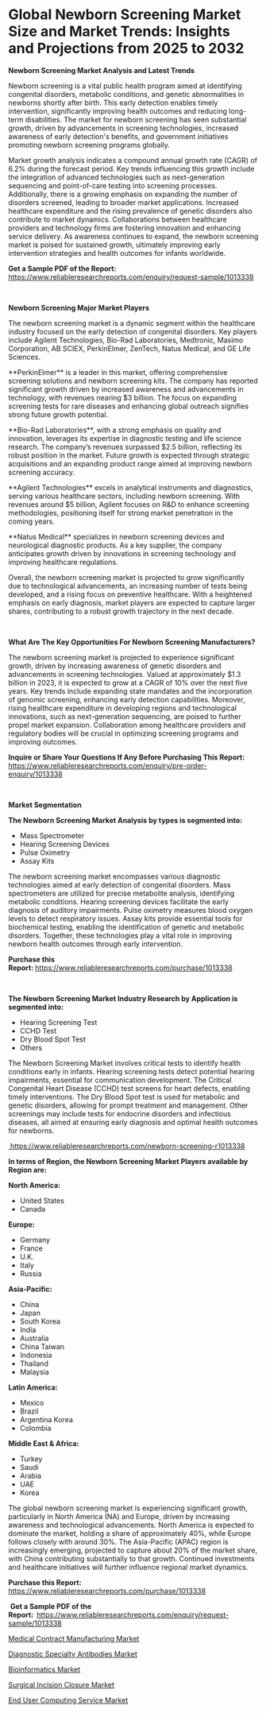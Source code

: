 <p><h1>Global Newborn Screening Market Size and Market Trends: Insights and Projections from 2025 to 2032</h1></p><p><strong>Newborn Screening Market Analysis and Latest Trends</strong></p>
<p><p>Newborn screening is a vital public health program aimed at identifying congenital disorders, metabolic conditions, and genetic abnormalities in newborns shortly after birth. This early detection enables timely intervention, significantly improving health outcomes and reducing long-term disabilities. The market for newborn screening has seen substantial growth, driven by advancements in screening technologies, increased awareness of early detection's benefits, and government initiatives promoting newborn screening programs globally.</p><p>Market growth analysis indicates a compound annual growth rate (CAGR) of 6.2% during the forecast period. Key trends influencing this growth include the integration of advanced technologies such as next-generation sequencing and point-of-care testing into screening processes. Additionally, there is a growing emphasis on expanding the number of disorders screened, leading to broader market applications. Increased healthcare expenditure and the rising prevalence of genetic disorders also contribute to market dynamics. Collaborations between healthcare providers and technology firms are fostering innovation and enhancing service delivery. As awareness continues to expand, the newborn screening market is poised for sustained growth, ultimately improving early intervention strategies and health outcomes for infants worldwide.</p></p>
<p><strong>Get a Sample PDF of the Report:&nbsp;</strong> <a href="https://www.reliableresearchreports.com/enquiry/request-sample/1013338?utm_campaign=116&utm_medium=2&utm_source=Github&utm_content=ia&utm_term=06032025&utm_id=newborn-screening">https://www.reliableresearchreports.com/enquiry/request-sample/1013338</a></p>
<p>&nbsp;</p>
<p><strong>Newborn Screening Major Market Players</strong></p>
<p><p>The newborn screening market is a dynamic segment within the healthcare industry focused on the early detection of congenital disorders. Key players include Agilent Technologies, Bio-Rad Laboratories, Medtronic, Masimo Corporation, AB SCIEX, PerkinElmer, ZenTech, Natus Medical, and GE Life Sciences.</p><p>**PerkinElmer** is a leader in this market, offering comprehensive screening solutions and newborn screening kits. The company has reported significant growth driven by increased awareness and advancements in technology, with revenues nearing $3 billion. The focus on expanding screening tests for rare diseases and enhancing global outreach signifies strong future growth potential.</p><p>**Bio-Rad Laboratories**, with a strong emphasis on quality and innovation, leverages its expertise in diagnostic testing and life science research. The company’s revenues surpassed $2.5 billion, reflecting its robust position in the market. Future growth is expected through strategic acquisitions and an expanding product range aimed at improving newborn screening accuracy.</p><p>**Agilent Technologies** excels in analytical instruments and diagnostics, serving various healthcare sectors, including newborn screening. With revenues around $5 billion, Agilent focuses on R&D to enhance screening methodologies, positioning itself for strong market penetration in the coming years.</p><p>**Natus Medical** specializes in newborn screening devices and neurological diagnostic products. As a key supplier, the company anticipates growth driven by innovations in screening technology and improving healthcare regulations.</p><p>Overall, the newborn screening market is projected to grow significantly due to technological advancements, an increasing number of tests being developed, and a rising focus on preventive healthcare. With a heightened emphasis on early diagnosis, market players are expected to capture larger shares, contributing to a robust growth trajectory in the next decade.</p></p>
<p>&nbsp;</p>
<p><strong>What Are The Key Opportunities For Newborn Screening Manufacturers?</strong></p>
<p><p>The newborn screening market is projected to experience significant growth, driven by increasing awareness of genetic disorders and advancements in screening technologies. Valued at approximately $1.3 billion in 2023, it is expected to grow at a CAGR of 10% over the next five years. Key trends include expanding state mandates and the incorporation of genomic screening, enhancing early detection capabilities. Moreover, rising healthcare expenditure in developing regions and technological innovations, such as next-generation sequencing, are poised to further propel market expansion. Collaboration among healthcare providers and regulatory bodies will be crucial in optimizing screening programs and improving outcomes.</p></p>
<p><strong>Inquire or Share Your Questions If Any Before Purchasing This Report:</strong> <a href="https://www.reliableresearchreports.com/enquiry/pre-order-enquiry/1013338?utm_campaign=116&utm_medium=2&utm_source=Github&utm_content=ia&utm_term=06032025&utm_id=newborn-screening">https://www.reliableresearchreports.com/enquiry/pre-order-enquiry/1013338</a></p>
<p>&nbsp;</p>
<p><strong>Market Segmentation</strong></p>
<p><strong>The Newborn Screening Market Analysis by types is segmented into:</strong></p>
<p><ul><li>Mass Spectrometer</li><li>Hearing Screening Devices</li><li>Pulse Oximetry</li><li>Assay Kits</li></ul></p>
<p><p>The newborn screening market encompasses various diagnostic technologies aimed at early detection of congenital disorders. Mass spectrometers are utilized for precise metabolite analysis, identifying metabolic conditions. Hearing screening devices facilitate the early diagnosis of auditory impairments. Pulse oximetry measures blood oxygen levels to detect respiratory issues. Assay kits provide essential tools for biochemical testing, enabling the identification of genetic and metabolic disorders. Together, these technologies play a vital role in improving newborn health outcomes through early intervention.</p></p>
<p><strong>Purchase this Report:&nbsp;</strong><a href="https://www.reliableresearchreports.com/purchase/1013338?utm_campaign=116&utm_medium=2&utm_source=Github&utm_content=ia&utm_term=06032025&utm_id=newborn-screening">https://www.reliableresearchreports.com/purchase/1013338</a></p>
<p>&nbsp;</p>
<p><strong>The Newborn Screening Market Industry Research by Application is segmented into:</strong></p>
<p><ul><li>Hearing Screening Test</li><li>CCHD Test</li><li>Dry Blood Spot Test</li><li>Others</li></ul></p>
<p><p>The Newborn Screening Market involves critical tests to identify health conditions early in infants. Hearing screening tests detect potential hearing impairments, essential for communication development. The Critical Congenital Heart Disease (CCHD) test screens for heart defects, enabling timely interventions. The Dry Blood Spot test is used for metabolic and genetic disorders, allowing for prompt treatment and management. Other screenings may include tests for endocrine disorders and infectious diseases, all aimed at ensuring early diagnosis and optimal health outcomes for newborns.</p></p>
<p><a href="https://www.reliableresearchreports.com/newborn-screening-r1013338?utm_campaign=116&utm_medium=2&utm_source=Github&utm_content=ia&utm_term=06032025&utm_id=newborn-screening">&nbsp;https://www.reliableresearchreports.com/newborn-screening-r1013338</a></p>
<p><strong>In terms of Region, the Newborn Screening Market Players available by Region are:</strong></p>
<p>
    <p> <strong> North America: </strong>
        <ul>
            <li>United States</li>
            <li>Canada</li>
        </ul>
        </p> 
    <p> <strong> Europe: </strong>
        <ul>
            <li>Germany</li>
            <li>France</li>
            <li>U.K.</li>
            <li>Italy</li>
            <li>Russia</li>
        </ul>
        </p> 
    <p> <strong> Asia-Pacific: </strong>
        <ul>
            <li>China</li>
            <li>Japan</li>
            <li>South Korea</li>
            <li>India</li>
            <li>Australia</li>
            <li>China Taiwan</li>
            <li>Indonesia</li>
            <li>Thailand</li>
            <li>Malaysia</li>
        </ul>
        </p> 
    <p> <strong> Latin America: </strong>
        <ul>
            <li>Mexico</li>
            <li>Brazil</li>
            <li>Argentina Korea</li>
            <li>Colombia</li>
        </ul>
        </p> 
    <p> <strong> Middle East & Africa: </strong>
        <ul>
            <li>Turkey</li>
            <li>Saudi</li>
            <li>Arabia</li>
            <li>UAE</li>
            <li>Korea</li>
        </ul>
    </p>
    </p>
<p><p>The global newborn screening market is experiencing significant growth, particularly in North America (NA) and Europe, driven by increasing awareness and technological advancements. North America is expected to dominate the market, holding a share of approximately 40%, while Europe follows closely with around 30%. The Asia-Pacific (APAC) region is increasingly emerging, projected to capture about 20% of the market share, with China contributing substantially to that growth. Continued investments and healthcare initiatives will further influence regional market dynamics.</p></p>
<p><strong>Purchase this Report: </strong><a href="https://www.reliableresearchreports.com/purchase/1013338?utm_campaign=116&utm_medium=2&utm_source=Github&utm_content=ia&utm_term=06032025&utm_id=newborn-screening">https://www.reliableresearchreports.com/purchase/1013338</a></p>
<p>&nbsp;<strong>Get a Sample PDF of the Report:&nbsp;&nbsp;</strong><a href="https://www.reliableresearchreports.com/enquiry/request-sample/1013338?utm_campaign=116&utm_medium=2&utm_source=Github&utm_content=ia&utm_term=06032025&utm_id=newborn-screening">https://www.reliableresearchreports.com/enquiry/request-sample/1013338</a></p>
<p><strong></strong></p>
<p><p><a href="https://github.com/nkbaroga/Market-Research-Report-List-1/blob/main/medical-contract-manufacturing-market.md?utm_campaign=116&utm_medium=2&utm_source=Github&utm_content=ia&utm_term=06032025&utm_id=newborn-screening">Medical Contract Manufacturing Market</a></p><p><a href="https://github.com/elvutedipela/Market-Research-Report-List-1/blob/main/diagnostic-specialty-antibodies-market.md?utm_campaign=116&utm_medium=2&utm_source=Github&utm_content=ia&utm_term=06032025&utm_id=newborn-screening">Diagnostic Specialty Antibodies Market</a></p><p><a href="https://github.com/ritooesiaba/Market-Research-Report-List-1/blob/main/bioinformatics-market.md?utm_campaign=116&utm_medium=2&utm_source=Github&utm_content=ia&utm_term=06032025&utm_id=newborn-screening">Bioinformatics Market</a></p><p><a href="https://github.com/hedbomkrahe/Market-Research-Report-List-1/blob/main/surgical-incision-closure-market.md?utm_campaign=116&utm_medium=2&utm_source=Github&utm_content=ia&utm_term=06032025&utm_id=newborn-screening">Surgical Incision Closure Market</a></p><p><a href="https://github.com/sawrovpipolo/Market-Research-Report-List-1/blob/main/end-user-computing-service-market.md?utm_campaign=116&utm_medium=2&utm_source=Github&utm_content=ia&utm_term=06032025&utm_id=newborn-screening">End User Computing Service Market</a></p></p>